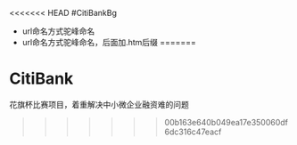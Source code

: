 <<<<<<< HEAD
#CitiBankBg
- url命名方式驼峰命名
- url命名方式驼峰命名，后面加.htm后缀
=======
# CitiBank
花旗杯比赛项目，着重解决中小微企业融资难的问题
>>>>>>> 00b163e640b049ea17e350060df6dc316c47eacf
